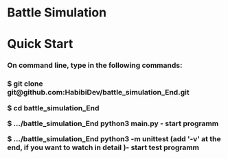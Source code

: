 # Battle Simulation

<h1> Quick Start</h1>

<h3>On command line, type in the following commands:<h3>

<p>$ git clone git@github.com:HabibiDev/battle_simulation_End.git</p>
<p>$ cd battle_simulation_End</p>
<p>$ .../battle_simulation_End python3 main.py - start programm</p>
<p>$ .../battle_simulation_End python3 -m unittest (add '-v' at the end, if you want to watch in detail )- start test programm </p>


